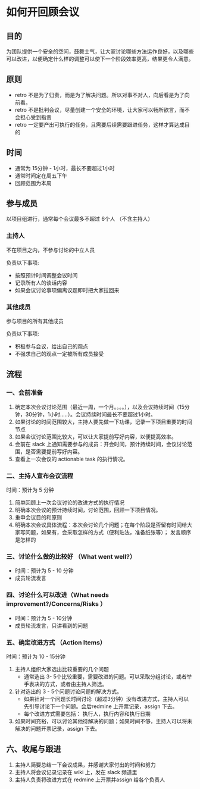 # 如何开回顾会议

## 目的

为团队提供一个安全的空间，鼓舞士气，让大家讨论哪些方法运作良好，以及哪些可以改进，以便确定什么样的调整可以使下一个阶段效率更高，结果更令人满意。

## 原则

* retro 不是为了归责，而是为了解决问题。所以对事不对人，向后看是为了向前看。
* retro 不是批判会议，尽量创建一个安全的环境，让大家可以畅所欲言，而不会担心受到指责
* retro 一定要产出可执行的任务，且需要后续需要跟进任务，这样才算达成目的

## 时间

* 通常为 15分钟 - 1小时，最长不要超过1小时
* 通常时间定在周五下午
* 回顾范围为本周

## 参与成员

以项目组进行，通常每个会议最多不超过 6个人 （不含主持人）

### 主持人

不在项目之内，不参与讨论的中立人员

负责以下事项:

* 按照预计时间调整会议时间
* 记录所有人的谈话内容
* 如果会议讨论事项偏离议题即时把大家拉回来

### 其他成员

参与项目的所有其他成员

负责以下事项:

* 积极参与会议，给出自己的观点
* 不强求自己的观点一定被所有成员接受

## 流程

### 一、会前准备

1. 确定本次会议讨论范围（最近一周，一个月。。。。），以及会议持续时间（15分钟，30分钟，1小时.....）。会议持续时间最长不要超过1小时。
2. 如果讨论的时间范围较大，主持人要先做一下功课，记录一下项目重要的时间节点
3. 如果会议讨论范围比较大，可以让大家提前写好内容，以便提高效率。
4. 会前在 slack 上通知需要参与的成员：开会时间，预计持续时间，会议讨论范围，是否需要提前写好内容。
5. 查看上一次会议的 actionable task 的执行情况。

### 二、主持人宣布会议流程

时间：预计为 5 分钟

1. 简单回顾上一次会议讨论的改进方式的执行情况
2. 明确本次会议的预计持续时间，讨论范围，回顾一下项目情况。
3. 重申会议目的和原则
4. 明确本次会议具体流程：本次会讨论几个问题；在每个阶段是否留有时间给大家写问题，如果有，会采取怎样的方式（便利贴法，准备纸张等）； 发言顺序是怎样的

### 三、讨论什么做的比较好 （What went well?）

* 时间：预计为 5 - 10 分钟
* 成员轮流发言

### 四、讨论什么可以改进（What needs improvement?/Concerns/Risks ）

* 时间：预计为 5 - 10分钟
* 成员轮流发言，只讲看到的问题

### 五、确定改进方式 （Action Items）

时间：预计为 10 - 15分钟

1. 主持人组织大家选出比较重要的几个问题
   * 通常选出 3- 5个比较重要，需要改进的问题。可以采取分组讨论，或者举手表决的方式，或者由主持人筛选。
2. 针对选出的 3 - 5个问题讨论问题的解决方式。
   * 如果针对一个问题长时间讨论（超过3分钟）没有改进方式，主持人可以先引导讨论下一个问题。会后redmine 上开票记录，assign 下去。
   * 每个改进方式需要包括： 执行人，执行内容和执行日期
3. 如果时间充裕，可以讨论其他待解决的问题；如果时间不够，主持人可以将未解决的问题开票记录，assign 下去。

## 六、收尾与跟进

1. 主持人简要总结一下会议成果，并感谢大家付出的时间和努力
2. 主持人将会议记录记录在 wiki 上，发在 slack 频道里
3. 主持人负责将改进方式在 redmine 上开票并assign 给各个负责人

